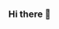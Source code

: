 ### Hi there 👋

<!--
**zzhang276/zzhang276** is a ✨ _special_ ✨ repository because its `README.md` (this file) appears on your GitHub profile.
Full name: Zhaofa Zhang
OPS445 section :NBB
